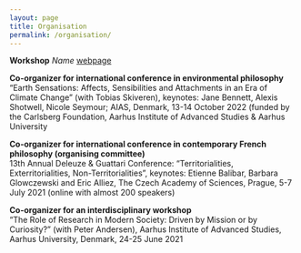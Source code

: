```yaml
---
layout: page
title: Organisation
permalink: /organisation/
---
```


**Workshop**
*Name*
[webpage](https://www.bloomsbury.com/uk/theorizing-contemporary-anarchism-9781474276191/)

**Co-organizer for international conference in environmental philosophy**<br>
“Earth Sensations: Affects, Sensibilities and Attachments in an Era of Climate Change” (with Tobias Skiveren), keynotes: Jane Bennett, Alexis Shotwell, Nicole Seymour; AIAS, Denmark, 13-14 October 2022 (funded by the Carlsberg Foundation, Aarhus Institute of Advanced Studies & Aarhus University


**Co-organizer for international conference in contemporary French philosophy (organising committee)**<br>
13th Annual Deleuze & Guattari Conference: “Territorialities, Exterritorialities, Non-Territorialities”, keynotes: Etienne Balibar, Barbara Glowczewski and Eric Alliez, The Czech Academy of Sciences, Prague, 5-7 July 2021 (online with almost 200 speakers)


**Co-organizer for an interdisciplinary workshop**<br>
“The Role of Research in Modern Society: Driven by Mission or by Curiosity?” (with Peter Andersen), Aarhus Institute of Advanced Studies, Aarhus University, Denmark, 24-25 June 2021
